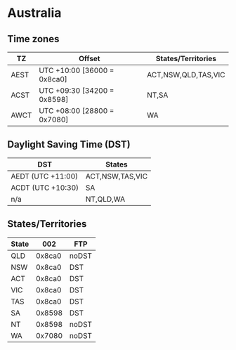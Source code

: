 
# Australia

## Time zones

| TZ   | Offset                      | States/Territories  | 
|------| ----------------------------|---------------------|
| AEST | UTC +10:00 [36000 = 0x8ca0] | ACT,NSW,QLD,TAS,VIC |
| ACST | UTC +09:30 [34200 = 0x‭8598‬] | NT,SA               |
| AWCT | UTC +08:00 [‭28800‬ = 0x‭7080‬] | WA                  |

## Daylight Saving Time (DST)

| DST               | States          |
|-------------------|-----------------|
| AEDT (UTC +11:00) | ACT,NSW,TAS,VIC |
| ACDT (UTC +10:30) | SA              |
| n/a               | NT,QLD,WA       |

## States/Territories

| State | 002    | FTP   |
|-------|--------|-------|
| QLD   | 0x8ca0 | noDST |
| NSW   | 0x8ca0 | DST   |
| ACT   | 0x8ca0 | DST   |
| VIC   | 0x8ca0 | DST   |
| TAS   | 0x8ca0 | DST   |
| SA    | 0x‭8598 | DST   |
| NT    | 0x‭8598 | noDST |
| WA    | 0x‭7080‬ | noDST |

